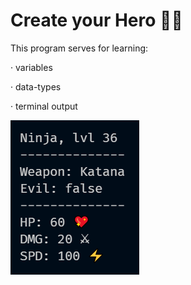 # Create your Hero 🐱‍👤

This program serves for learning:

· variables

· data-types

· terminal output

![Screenshot](preview.png)
